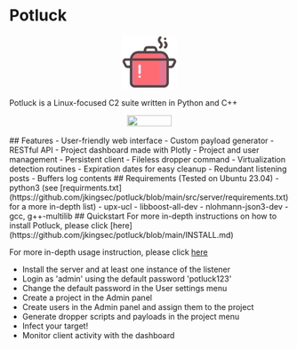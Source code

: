 ﻿# Potluck

<p align="center">
  <img src="docs/images/potluck.png" height="20%" width="20%">
</p>

Potluck is a Linux-focused C2 suite written in Python and C++
<p align="center">
  <img src="docs/images/gif/demo_full" height="40%" width="40%">
</p>
## Features
- User-friendly web interface
  - Custom payload generator
  - RESTful API
  - Project dashboard made with Plotly
  - Project and user management
- Persistent client
  - Fileless dropper command
  - Virtualization detection routines
  - Expiration dates for easy cleanup
- Redundant listening posts
  - Buffers log contents
## Requirements
(Tested on Ubuntu 23.04)
- python3 (see [requirments.txt](https://github.com/jkingsec/potluck/blob/main/src/server/requirements.txt) for a more in-depth list)
- upx-ucl
- libboost-all-dev
- nlohmann-json3-dev
- gcc, g++-multilib
## Quickstart
For more in-depth instructions on how to install Potluck, please click [here](https://github.com/jkingsec/potluck/blob/main/INSTALL.md)

For more in-depth usage instruction, please click [here](https://github.com/jkingsec/potluck/blob/main/HOWTO.md)

- Install the server and at least one instance of the listener
- Login as 'admin' using the default password 'potluck123'
- Change the default password in the User settings menu
- Create a project in the Admin panel
- Create users in the Admin panel and assign them to the project
- Generate dropper scripts and payloads in the project menu
- Infect your target!
- Monitor client activity with the dashboard
